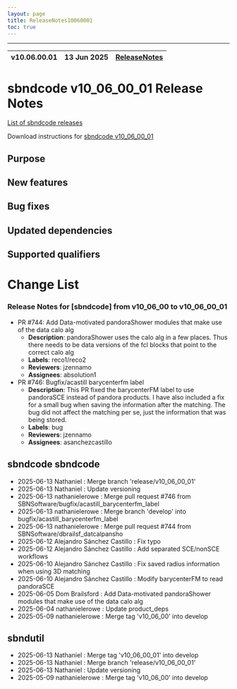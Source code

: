 ```yaml
---
layout: page
title: ReleaseNotes10060001
toc: true
---
```


-----------------------------------------------------------------------------
| v10.06.00.01 | 13 Jun 2025 | [ReleaseNotes](ReleaseNotes10060001.html) |
| --- | --- | --- |



sbndcode v10_06_00_01 Release Notes
=======================================================================================

[List of sbndcode releases](List_of_SBND_code_releases.html)

Download instructions for [sbndcode v10_06_00_01](http://scisoft.fnal.gov/scisoft/bundles/sbnd/v10_06_00_01/sbndcode-v10_06_00_01.html)

Purpose
---------------------------------------------------

New features
---------------------------------------------------

Bug fixes
---------------------------------------------------

Updated dependencies
---------------------------------------------------

Supported qualifiers
---------------------------------------------------

Change List
==========================================
### Release Notes for [sbndcode] from v10_06_00 to v10_06_00_01
- PR #744: Add Data-motivated pandoraShower modules that make use of the data calo alg
  - **Description**: pandoraShower uses the calo alg in a few places.  Thus there needs to be data versions of the fcl blocks that point to the correct calo alg
  - **Labels**: reco1/reco2
  - **Reviewers**: jzennamo
  - **Assignees**: absolution1
- PR #746: Bugfix/acastill barycenterfm label
  - **Description**: This PR fixed the barycenterFM label to use pandoraSCE instead of pandora products. I have also included a fix for a small bug when saving the information after the matching. The bug did not affect the matching per se, just the information that was being stored.
  - **Labels**: bug
  - **Reviewers**: jzennamo
  - **Assignees**: asanchezcastillo

sbndcode sbndcode
---------------------------------------------------

* 2025-06-13  Nathaniel : Merge branch 'release/v10_06_00_01'
* 2025-06-13  Nathaniel : Update versioning
* 2025-06-13  nathanielerowe : Merge pull request #746 from SBNSoftware/bugfix/acastill_barycenterfm_label
* 2025-06-13  nathanielerowe : Merge branch 'develop' into bugfix/acastill_barycenterfm_label
* 2025-06-13  nathanielerowe : Merge pull request #744 from SBNSoftware/dbrailsf_datcalpansho
* 2025-06-12  Alejandro Sánchez Castillo : Fix typo
* 2025-06-12  Alejandro Sánchez Castillo : Add separated SCE/nonSCE workflows
* 2025-06-10  Alejandro Sánchez Castillo : Fix saved radius information when using 3D matching
* 2025-06-10  Alejandro Sánchez Castillo : Modify barycenterFM to read pandoraSCE
* 2025-06-05  Dom Brailsford : Add Data-motivated pandoraShower modules that make use of the data calo alg
* 2025-06-04  nathanielerowe : Update product_deps
* 2025-05-09  nathanielerowe : Merge tag 'v10_06_00' into develop

sbndutil
---------------------------------------------------

* 2025-06-13  Nathaniel : Merge tag 'v10_06_00_01' into develop
* 2025-06-13  Nathaniel : Merge branch 'release/v10_06_00_01'
* 2025-06-13  Nathaniel : Update versioning
* 2025-05-09  nathanielerowe : Merge tag 'v10_06_00' into develop
